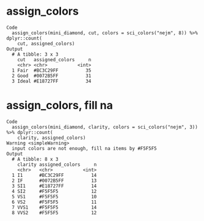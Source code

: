 # assign_colors

    Code
      assign_colors(mini_diamond, cut, colors = sci_colors("nejm", 8)) %>% dplyr::count(
        cut, assigned_colors)
    Output
      # A tibble: 3 x 3
        cut   assigned_colors     n
        <chr> <chr>           <int>
      1 Fair  #BC3C29FF          35
      2 Good  #0072B5FF          31
      3 Ideal #E18727FF          34

# assign_colors, fill na

    Code
      assign_colors(mini_diamond, clarity, colors = sci_colors("nejm", 3)) %>% dplyr::count(
        clarity, assigned_colors)
    Warning <simpleWarning>
      input colors are not enough, fill na items by #F5F5F5
    Output
      # A tibble: 8 x 3
        clarity assigned_colors     n
        <chr>   <chr>           <int>
      1 I1      #BC3C29FF          14
      2 IF      #0072B5FF          13
      3 SI1     #E18727FF          14
      4 SI2     #F5F5F5            12
      5 VS1     #F5F5F5            10
      6 VS2     #F5F5F5            11
      7 VVS1    #F5F5F5            14
      8 VVS2    #F5F5F5            12

